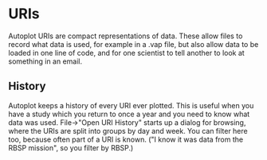 # URIs
Autoplot URIs are compact representations of data.  These allow files to record what data
is used, for example in a .vap file, but also allow data to be loaded in one line
of code, and for one scientist to tell another to look at something in an email.  

## History
Autoplot keeps a history of every URI ever plotted.  This is useful when you have a study
which you return to once a year and you need to know what data was used.  File->"Open URI History"
starts up a dialog for browsing, where the URIs are split into groups by day and week.  You 
can filter here too, because often part of a URI is known.  ("I know it was data from the
RBSP mission", so you filter by RBSP.)
